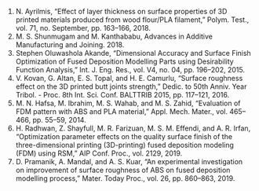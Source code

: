 1. N. Ayrilmis, “Effect of layer thickness on surface properties of 3D printed materials produced from wood flour/PLA filament,” Polym. Test., vol. 71, no. September, pp. 163–166, 2018.<br>
2. M. S. Shunmugam and M. Kanthababu, Advances in Additive Manufacturing and Joining. 2018.<br>
3.	Stephen Oluwashola Akande, “Dimensional Accuracy and Surface Finish Optimization of Fused Deposition Modelling Parts using Desirability Function Analysis,” Int. J. Eng. Res., vol. V4, no. 04, pp. 196–202, 2015.<br>
4.	V. Kovan, G. Altan, E. S. Topal, and H. E. Camurlu, “Surface roughness effect on the 3D printed butt joints strength,” Dedic. to 50th Anniv. Year Tribol. - Proc. 8th Int. Sci. Conf. BALTTRIB 2015, pp. 117–121, 2016.<br>
5.	M. N. Hafsa, M. Ibrahim, M. S. Wahab, and M. S. Zahid, “Evaluation of FDM pattern with ABS and PLA material,” Appl. Mech. Mater., vol. 465–466, pp. 55–59, 2014.<br>
6.	H. Radhwan, Z. Shayfull, M. R. Farizuan, M. S. M. Effendi, and A. R. Irfan, “Optimization parameter effects on the quality surface finish of the three-dimensional printing (3D-printing) fused deposition modeling (FDM) using RSM,” AIP Conf. Proc., vol. 2129, 2019.<br>
7.	D. Pramanik, A. Mandal, and A. S. Kuar, “An experimental investigation on improvement of surface roughness of ABS on fused deposition modelling process,” Mater. Today Proc., vol. 26, pp. 860–863, 2019.
<br><br>

